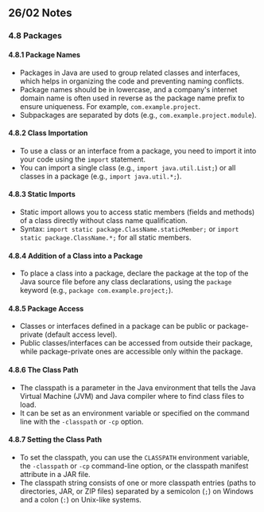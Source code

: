 ## 26/02 Notes

### 4.8 Packages

#### 4.8.1 Package Names
- Packages in Java are used to group related classes and interfaces, which helps in organizing the code and preventing naming conflicts.
- Package names should be in lowercase, and a company's internet domain name is often used in reverse as the package name prefix to ensure uniqueness. For example, `com.example.project`.
- Subpackages are separated by dots (e.g., `com.example.project.module`).

#### 4.8.2 Class Importation
- To use a class or an interface from a package, you need to import it into your code using the `import` statement.
- You can import a single class (e.g., `import java.util.List;`) or all classes in a package (e.g., `import java.util.*;`).

#### 4.8.3 Static Imports
- Static import allows you to access static members (fields and methods) of a class directly without class name qualification.
- Syntax: `import static package.ClassName.staticMember;` or `import static package.ClassName.*;` for all static members.

#### 4.8.4 Addition of a Class into a Package
- To place a class into a package, declare the package at the top of the Java source file before any class declarations, using the `package` keyword (e.g., `package com.example.project;`).

#### 4.8.5 Package Access
- Classes or interfaces defined in a package can be public or package-private (default access level).
- Public classes/interfaces can be accessed from outside their package, while package-private ones are accessible only within the package.

#### 4.8.6 The Class Path
- The classpath is a parameter in the Java environment that tells the Java Virtual Machine (JVM) and Java compiler where to find class files to load.
- It can be set as an environment variable or specified on the command line with the `-classpath` or `-cp` option.

#### 4.8.7 Setting the Class Path
- To set the classpath, you can use the `CLASSPATH` environment variable, the `-classpath` or `-cp` command-line option, or the classpath manifest attribute in a JAR file.
- The classpath string consists of one or more classpath entries (paths to directories, JAR, or ZIP files) separated by a semicolon (`;`) on Windows and a colon (`:`) on Unix-like systems.

